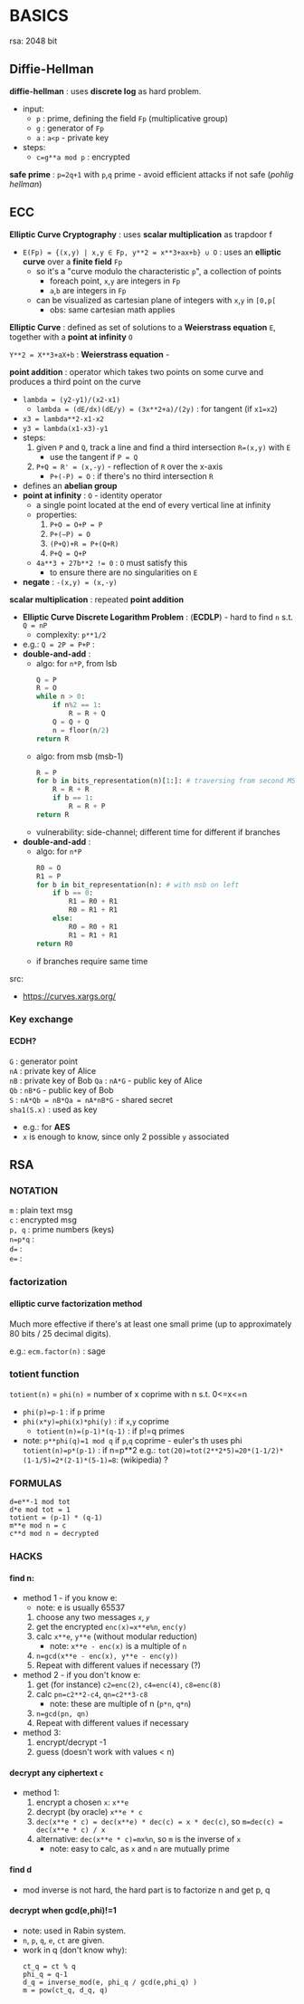 # BASICS

rsa: 2048 bit  

## Diffie-Hellman

**diffie-hellman** : uses **discrete log** as hard problem.  
*	input:
	*	`p` : prime, defining the field `Fp` (multiplicative group)
	*	`g` : generator of `Fp`
	*	`a` : `a<p` - private key 
*	steps:
	*	`c=g**a mod p` : encrypted

**safe prime** : `p=2q+1` with `p`,`q` prime - avoid efficient attacks if not safe (_pohlig hellman_)  


## ECC

**Elliptic Curve Cryptography** : uses **scalar multiplication** as trapdoor f   
*	`E(Fp) = {(x,y) | x,y ∈ Fp, y**2 = x**3+ax+b} ∪ O` : uses an **elliptic curve** over a **finite field** `Fp`
	*	so it's a "curve modulo the characteristic `p`", a collection of points
		*	foreach point, `x`,`y` are integers in `Fp` 
		*	`a`,`b` are integers in `Fp`
	*	can be visualized as cartesian plane of integers with `x`,`y` in `[0,p[`
		*	obs: same cartesian math applies

**Elliptic Curve** : defined as set of solutions to a **Weierstrass equation** `E`, together with a **point at infinity** `O`   

`Y**2 = X**3+aX+b` : **Weierstrass equation** -  

**point addition** : operator which takes two points on some curve and produces a third point on the curve  
*	`lambda = (y2-y1)/(x2-x1)`
	*	`lambda = (dE/dx)(dE/y) = (3x**2+a)/(2y)` : for tangent (if `x1=x2`)
*	`x3 = lambda**2-x1-x2`
*	`y3 = lambda(x1-x3)-y1`
*	steps:
	1.	given `P` and `Q`, track a line and find a third intersection `R=(x,y)` with `E`
		*	use the tangent if `P = Q`
	2.	`P+Q = R' = (x,-y)` - reflection of `R` over the x-axis
		*	`P+(-P) = O` : if there's no third intersection `R`
*	defines an **abelian group**
*	**point at infinity** : `O` - identity operator
	*	a single point located at the end of every vertical line at infinity
	*	properties:
		1.	`P+O = O+P = P`
		2.	`P+(−P) = O`
		3.	`(P+Q)+R = P+(Q+R)`
		4.	`P+Q = Q+P`
	*	`4a**3 + 27b**2 != 0` : `O` must satisfy this
		*	to ensure there are no singularities on `E`
*	**negate** : `-(x,y) = (x,-y)` 

**scalar multiplication** : repeated **point addition**
*	**Elliptic Curve Discrete Logarithm Problem** : (**ECDLP**) - hard to find `n` s.t. `Q = nP`
	*	complexity: `p**1/2`
*	e.g.: `Q = 2P = P+P` : 
*	**double-and-add** : 
	*	algo: for `n*P`, from lsb
		```python
		Q = P
		R = O
		while n > 0:
			if n%2 == 1:
				R = R + Q
			Q = Q + Q
			n = floor(n/2)
		return R
		```
	*	algo: from msb (msb-1)
		```python
		R = P
		for b in bits_representation(n)[1:]: # traversing from second MSB to LSB
			R = R + R
			if b == 1:
				R = R + P
		return R
		```
	*	vulnerability: side-channel; different time for different if branches
*	**double-and-add** : 
	*	algo: for `n*P` 
		```python
		R0 = O
		R1 = P
		for b in bit_representation(n):	# with msb on left
			if b == 0:
				R1 = R0 + R1
				R0 = R1 + R1
			else:
				R0 = R0 + R1
				R1 = R1 + R1
		return R0
		```
	*	if branches require same time

src:
*	https://curves.xargs.org/

### Key exchange

#### ECDH?
`G` : generator point  
`nA` : private key of Alice  
`nB` : private key of Bob
`Qa` : `nA*G` - public key of Alice  
`Qb` : `nB*G` - public key of Bob  
`S` : `nA*Qb = nB*Qa = nA*nB*G` - shared secret  
`sha1(S.x)` : used as key  
*	e.g.: for **AES**
*	`x` is enough to know, since only 2 possible `y` associated

## RSA

### NOTATION
`m` : plain text msg  
`c` : encrypted msg  
`p, q` : prime numbers (keys)  
`n=p*q` :   
`d=` :   
`e=` :   

### factorization

#### elliptic curve factorization method
Much more effective if there's at least one small prime (up to approximately 80 bits / 25 decimal digits).  

e.g.: `ecm.factor(n)` : sage  

### totient function
`totient(n)` = `phi(n)` = number of x coprime with n s.t. 0<=x<=n  
*	`phi(p)=p-1` : if `p` prime
*	`phi(x*y)=phi(x)*phi(y)` : if `x`,`y` coprime
	*	`totient(n)=(p-1)*(q-1)` : if p!=q primes  
*	note: `p**phi(q)=1 mod q` if `p`,`q` coprime - euler's th uses phi
`totient(n)=p*(p-1)` : if n=p**2
e.g.: `tot(20)=tot(2**2*5)=20*(1-1/2)*(1-1/5)=2*(2-1)*(5-1)=8`: (wikipedia) ?  


### FORMULAS
`d=e**-1 mod tot`  
`d*e mod tot = 1`  
`totient = (p-1) * (q-1)`  
`m**e mod n = c`  
`c**d mod n = decrypted`  

### HACKS
#### find n: 
*	method 1 - if you know e:  
	*	note: e is usually 65537  
	1.	choose any two messages `𝑥`, `𝑦`  
	2.	get the encrypted `enc(x)=x**e%n`, `enc(y)`  
	3.	calc `x**e`, `y**e` (without modular reduction)  
		*	note: `x**e - enc(x)` is a multiple of `n`  
	4.	`n=gcd(x**e - enc(x), y**e - enc(y))`  
	5.	Repeat with different values if necessary (?)  
*	method 2 - if you don't know e:
	1.	get (for instance) `c2=enc(2)`, `c4=enc(4)`, `c8=enc(8)`  
	2.	calc `pn=c2**2-c4`, `qn=c2**3-c8`
		*	note: these are multiple of n (`p*n`, `q*n`)  
	3.	`n=gcd(pn, qn)`
	4.	Repeat with different values if necessary  
*	method 3:  
	1.	encrypt/decrypt -1  
	2.	guess (doesn't work with values < n)  

#### decrypt any ciphertext `c`
*	method 1:
	1.	encrypt a chosen `x`: `x**e`  
	2.	decrypt (by oracle) `x**e * c`  
	3.	`dec(x**e * c) = dec(x**e) * dec(c) = x * dec(c)`, so `m=dec(c) = dec(x**e * c) / x`  
	4.	alternative: `dec(x**e * c)=mx%n`, so `m` is the inverse of `x`
		*	note: easy to calc, as `x` and `n` are mutually prime  

#### find d
*	mod inverse is not hard, the hard part is to factorize n and get p, q  
#### decrypt when gcd(e,phi)!=1
*	note: used in Rabin system.  
*	`n`, `p`, `q`, `e`, `ct` are given.  
*	work in q (don't know why):
	```
	ct_q = ct % q
	phi_q = q-1
	d_q = inverse_mod(e, phi_q / gcd(e,phi_q) )
	m = pow(ct_q, d_q, q)
	```
	
